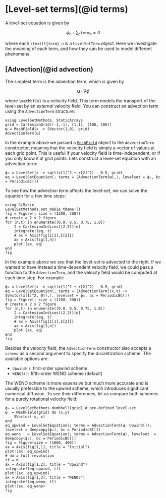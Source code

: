 # [Level-set terms](@id terms)

A level-set equation is given by

```math
  \phi_t + \sum_n \texttt{term}_n = 0
```

where each ``\texttt{term}_n`` is a `LevelSetTerm` object. Here we investigate the meaning
of each term, and how they can be used to model different phenomena.

## [Advection](@id advection)

The simplest term is the advection term, which is given by

```math
  \mathbf{u} \cdot \nabla \phi
```

where ``\mathbf{u}`` is a velocity field. This term models the transport of the level-set by
an *external* velocity field. You can construct an advection term using the `AdvectionTerm`
structure:

```@example advection-term
using LevelSetMethods, StaticArrays
grid = CartesianGrid((-1,-1), (1,1), (100, 100))
𝐮 = MeshField(x -> SVector(1,0), grid)
AdvectionTerm(𝐮)
```

In the example above we passed a [`MeshField`](@ref) object to the `AdvectionTerm`
constructor, meaning that the velocity field is simply a vector of values at each grid
point. This is useful if your velocity field is time-independent, or if you only know it at
grid points. Lets construct a level-set equation with an advection term:

```@example advection-term
ϕ₀ = LevelSet(x -> sqrt(x[1]^2 + x[2]^2) - 0.5, grid)
eq = LevelSetEquation(; terms = (AdvectionTerm(𝐮),), levelset = ϕ₀, bc = PeriodicBC())
```

To see how the advection term affects the level-set, we can solve the equation for a few
time steps:

```@example advection-term
using GLMakie
LevelSetMethods.set_makie_theme!()
fig = Figure(; size = (1200, 300))
# create a 2 x 2 figure
for (n,t) in enumerate([0.0, 0.5, 0.75, 1.0])
    I = CartesianIndices((2,2))[n]
    integrate!(eq, t)
    # ax = Axis(fig[I[1],I[2]])
    ax = Axis(fig[1,n])
    plot!(ax, eq)
end
fig
```

In the example above we see that the level-set is advected to the right. If we wanted to
have instead a time-dependent velocity field, we could pass a function to the
`AdvectionTerm`, and the velocity field would be computed at each time step. For example:

```@example advection-term
ϕ₀ = LevelSet(x -> sqrt(x[1]^2 + x[2]^2) - 0.5, grid)
eq = LevelSetEquation(; terms = (AdvectionTerm((x,t) -> SVector(x[1]^2, 0)),), levelset = ϕ₀, bc = PeriodicBC())
fig = Figure(; size = (1200, 300))
# create a 2 x 2 figure
for (n,t) in enumerate([0.0, 0.5, 0.75, 1.0])
    I = CartesianIndices((2,2))[n]
    integrate!(eq, t)
    # ax = Axis(fig[I[1],I[2]])
    ax = Axis(fig[1,n])
    plot!(ax, eq)
end
fig
```

Besides the velocity field, the `AdvectionTerm` constructor also accepts a `scheme` as a
second argument to specify the discretization scheme. The available options are:

- `Upwind()`: first-order upwind scheme
- `WENO5()`: fifth-order WENO scheme (default)

The WENO scheme is more expensive but much more accurate and is usually preferable to the
upwind scheme, which introduces significant numerical diffusion. To see their differences,
let us compare both schemes for a purely rotational velocity field:

```@example advection-term
ϕ₀ = LevelSetMethods.dumbbell(grid) # pre-defined level-set
𝐮  = MeshField(grid) do (x,y)
    SVector(-y, x)
end
eq_upwind = LevelSetEquation(; terms = AdvectionTerm(𝐮, Upwind()), levelset = deepcopy(ϕ₀), bc = PeriodicBC())
eq_weno   = LevelSetEquation(; terms = AdvectionTerm(𝐮), levelset  = deepcopy(ϕ₀), bc = PeriodicBC())
fig = Figure(size = (1000, 400))
ax = Axis(fig[1,1], title = "Initial")
plot!(ax, eq_upwind)
# do a full revolution
tf = π
ax = Axis(fig[1,2], title = "Upwind")
integrate!(eq_upwind, tf)
plot!(ax, eq_upwind)
ax = Axis(fig[1,3], title = "WENO5")
integrate!(eq_weno, tf)
plot!(ax, eq_weno)
fig
```
